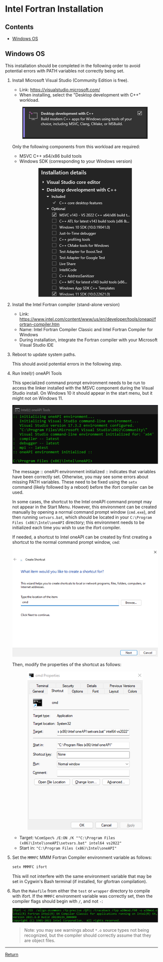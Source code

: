 # Intel Fortran Installation

## Contents
- [Windows OS](#windows-os)

## Windows OS
This installation should be completed in the following order to avoid potential errors with PATH variables not correctly being set.

1. Install Microsoft Visual Studio (Community Edition is free).

    - Link: https://visualstudio.microsoft.com/
    - When installing, select the "Desktop development with C++" workload.
     <p align="center"><img src="img/ifort1.png?raw=true"></p>

    Only the following components from this workload are required:
    - MSVC C++ x64/x86 build tools
    - Windows SDK (corresponding to your Windows version)
     <p align="center"><img src="img/ifort2.png?raw=true"></p>

2. Install the Intel Fortran compiler (stand-alone version)

    - Link: https://www.intel.com/content/www/us/en/developer/tools/oneapi/fortran-compiler.htm
    - Name: Intel Fortran Compiler Classic and Intel Fortran Compiler for Windows
    - During installation, integrate the Fortran compiler with your Microsoft Visual Studio IDE

3. Reboot to update system paths.
   
   This should avoid potential errors in the following step.

4. Run Intel(r) oneAPI Tools
    
    This specialized command prompt environment needs to be run to access the linker installed with the MSVC component during the Visual Studio install.  On Windows 10 it should appear in the start menu, but it might not on Windows 11.
     <p align="center"><img src="img/ifort3.png?raw=true"></p>
     
     The message :: oneAPI environment initialized :: indicates that variables have been correctly set.  Otherwise, you may see some errors about missing PATH variables.  These need to be fixed using the `setx` command (likely followed by a reboot) before the ifort compiler can be used.
    
    In some cases, the shortcut to the Intel oneAPI command prompt may not appear in the Start Menu.  However, this environment can be created manually by opening a normal command prompt window (`cmd.exe`), and then running `setvars.bat`, which should be located in your `C:\Program Files (x86)\Intel\oneAPI` directory; this environment needs to be initialized each time you wish to use the ifort compiler.
    
 
    If needed, a shortcut to Intel oneAPI can be created by first creating a shortcut to the normal command prompt window, `cmd`:
     <p align="center"><img src="img/ifort4.png?raw=true"></p>

    Then,  modify the properties of the shortcut as follows:
       <p align="center"><img src="img/ifort5.png?raw=true"></p>
      - Target: `%ComSpec% /E:ON /K ""C:\Program Files (x86)\Intel\oneAPI\setvars.bat" intel64 vs2022"`
      - Start in: `"C:\Program Files (x86)\Intel\oneAPI"`


5. Set the `MMMFC` MMM Fortran Compiler environment variable as follows:
    ```bash
    setx MMMFC ifort
    ```
    This will not interfere with the same environment variable that may be set in Cygwin's Bash terminal (if installed, for gfortran compilation).


6. Run the `Makefile` from either the `test` or `wrapper` directory to compile with ifort.
    If the `MMMFC` environment variable was correctly set, then the compiler flags should begin with `/`, and not `-`:
    <p align="center"><img src="img/ifort6.png?raw=true"></p>

    > Note: you may see warnings about `*.o` source types not being recognized, but the compiler should correctly assume that they are object files.

    
    
---

[Return](../README.md)
